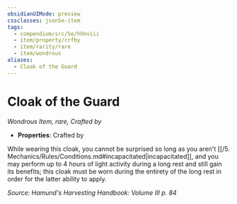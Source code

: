 ```yaml
---
obsidianUIMode: preview
cssclasses: json5e-item
tags:
  - compendium/src/5e/hhhviii
  - item/property/crfby
  - item/rarity/rare
  - item/wondrous
aliases:
  - Cloak of the Guard
---
```

# Cloak of the Guard
*Wondrous Item, rare, Crafted by*  

- **Properties**: Crafted by

While wearing this cloak, you cannot be surprised so long as you aren't [[/5. Mechanics/Rules/Conditions.md#incapacitated\|incapacitated]], and you may perform up to 4 hours of light activity during a long rest and still gain its benefits; this cloak must be worn during the entirety of the long rest in order for the latter ability to apply.

*Source: Hamund's Harvesting Handbook: Volume III p. 84*
